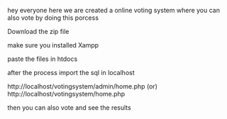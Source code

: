 hey everyone here we are created a online voting system where you can also vote by doing this porcess

Download the zip file 
 
make sure you installed Xampp

paste the files in htdocs

after the process import the sql in localhost

http://localhost/votingsystem/admin/home.php (or) http://localhost/votingsystem/home.php

then you can also vote and see the results
 

